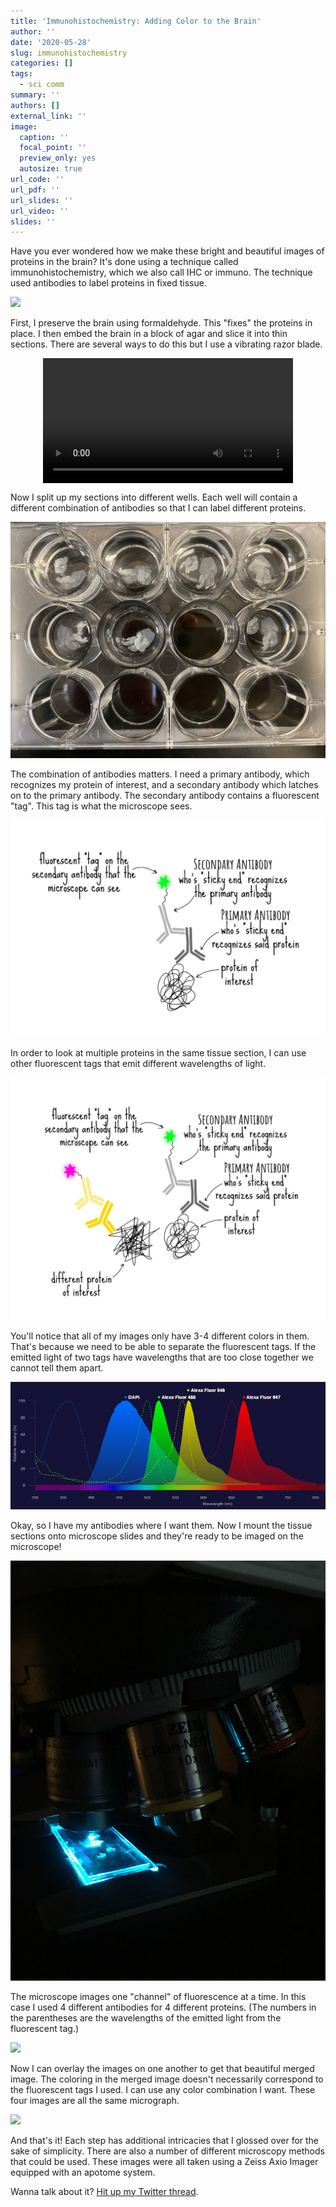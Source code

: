 ```yaml
---
title: 'Immunohistochemistry: Adding Color to the Brain'
author: ''
date: '2020-05-28'
slug: immunohistochemistry
categories: []
tags:
  - sci comm
summary: ''
authors: []
external_link: ''
image:
  caption: ''
  focal_point: ''
  preview_only: yes
  autosize: true
url_code: ''
url_pdf: ''
url_slides: ''
url_video: ''
slides: ''
---
```


Have you ever wondered how we make these bright and beautiful images of proteins in the brain? It's done using a technique called immunohistochemistry, which we also call IHC or immuno. The technique used antibodies to label proteins in fixed tissue.

![](collage.jpg)

First, I preserve the brain using formaldehyde. This "fixes" the proteins in place. I then embed the brain in a block of agar and slice it into thin sections. There are several ways to do this but I use a vibrating razor blade.

<video width="400" style="display:block; margin:0 auto;" controls>

<source src="vibratome.mp4" type="video/mp4">

</video>

Now I split up my sections into different wells. Each well will contain a different combination of antibodies so that I can label different proteins.

![](12-well-plate.JPG)

The combination of antibodies matters. I need a primary antibody, which recognizes my protein of interest, and a secondary antibody which latches on to the primary antibody. The secondary antibody contains a fluorescent "tag". This tag is what the microscope sees.

![](primary.jpg)

In order to look at multiple proteins in the same tissue section, I can use other fluorescent tags that emit different wavelengths of light.

![](primary%20and%20secondary.jpg)

You'll notice that all of my images only have 3-4 different colors in them. That's because we need to be able to separate the fluorescent tags. If the emitted light of two tags have wavelengths that are too close together we cannot tell them apart.

![](all%20spectra%20ex%20em.PNG)

Okay, so I have my antibodies where I want them. Now I mount the tissue sections onto microscope slides and they're ready to be imaged on the microscope!

![](slide-on-scope.JPG)

The microscope images one "channel" of fluorescence at a time. In this case I used 4 different antibodies for 4 different proteins. (The numbers in the parentheses are the wavelengths of the emitted light from the fluorescent tag.)

![](single%20channels.jpg)

Now I can overlay the images on one another to get that beautiful merged image. The coloring in the merged image doesn't necessarily correspond to the fluorescent tags I used. I can use any color combination I want. These four images are all the same micrograph.

![](merge.jpg)

And that's it! Each step has additional intricacies that I glossed over for the sake of simplicity. There are also a number of different microscopy methods that could be used. These images were all taken using a Zeiss Axio Imager equipped with an apotome system.

Wanna talk about it? [Hit up my Twitter thread](https://twitter.com/thejenjay/status/1262832430886469632?s=20).
